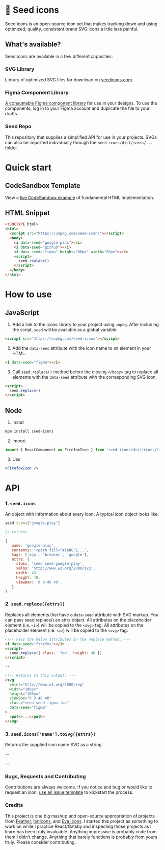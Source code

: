 # 🌱 Seed icons

Seed icons is an open-source icon set that makes tracking down and using optimized, quality, consistent brand SVG icons a little less painful.

## What's available?

Seed icons are available in a few different capacities:

### SVG Library

Library of optimized SVG files for download on [seedicons.com](www.seedicons.com).

### Figma Component Library

[A consumable Figma component library](https://www.figma.com/file/6bCEHsd2UTJFAks5QS12M5/Seed-Icons) for use in your designs. To use the components, log in to your Figma account and duplicate the file to your drafts.

### Seed Repo

This repository that supplies a simplified API for use in your projects. SVGs can also be imported individually through the `seed-icons/dist/icons/...` folder.

# Quick start

## CodeSandbox Template

View a [live CodeSandbox example](https://codesandbox.io/s/seed-icons-template-inptk) of fundamental HTML implementation.

## HTML Snippet

```html
<!DOCTYPE html>
<html>
  <script src="https://unpkg.com/seed-icons"></script>
  <body>
    <i data-seed="google-plus"></i>
    <i data-seed="github"></i>
    <i data-seed="figma" height="60px" width="60px"></i>
    <script>
      seed.replace()
    </script>
  </body>
</html>
```

# How to use

## JavaScript

1. Add a link to the icons library to your project using `unpkg`. After including the script, `seed` will be available as a global variable.

```html
<script src="https://unpkg.com/seed-icons"></script>
```

2. Add the `data-seed` attribute with the icon name to an element in your HTML.

```html
<i data-seed="figma"></i>
```

3. Call `seed.replace()` method before the closing `</body>` tag to replace all elements with the `data-seed` attribute with the corresponding SVG icon.

```html
<script>
  seed.replace()
</script>
```

## Node

1. Install

```bash
npm install seed-icons
```

2. Import

```jsx
import { ReactComponent as FirefoxIcon } from 'seed-icons/dist/icons/firefox.svg'
```

3. Use

```jsx
<FirefoxIcon />
```

# API

### 1. `seed.icons`

An object with information about every icon. A typical icon object looks like:

```js
seed.icons["google-play"]

// returns

{
   name: 'google-play',
   contents: '<path fill="#1ABCFE...',
   tags: ['app', 'browser', 'google'],
   attrs: {
     class: 'seed seed-google-play',
     xmlns: 'http://www.w3.org/2000/svg',
     width: 48,
     height: 48,
     viewBox: '0 0 48 48',
   }
}
```

### 2. `seed.replace({attrs})`

Replaces all elements that have a `data-seed` attribute with SVG markup. You can pass seed.replace() an attrs object. All attributes on the placeholder element (i.e. `<i>`) will be copied to the `<svg>` tag. All attributes on the placeholder element (i.e. `<i>`) will be copied to the `<svg>` tag.

```html
<!-- Pass the below attributes in the replace method. -->
<i data-seed="firefox"></i>
<script>
  seed.replace({ class: 'foo', height: 40 })
</script>

--

<!-- Returns in this output: -->
<svg
  xmlns="http://www.w3.org/2000/svg"
  width="100px"
  height="100px"
  viewBox="0 0 48 48"
  class="seed seed-figma foo"
  data-seed="figma"
>
  <path>...</path>
</svg>
```

### 3. `seed.icons['name'].toSvg({attrs})`

Returns the supplied icon name SVG as a string.

--

--

### Bugs, Requests and Contributing

Contributions are always welcome. If you notice and bug or would like to request an icon, [use an issue template](https://github.com/seedicons/seed/issues/new/choose) to kickstart the process.

### Credits

This project is one big mashup and open-source appropriation of projects from [Feather](https://github.com/feathericons/feather), [Ionicons](https://github.com/ionic-team/ionicons), and [Eva Icons](https://akveo.github.io/eva-icons/#/). I started this project as something to work on while I practice React/Gatsby and inspecting those projects as I learn has been truly invaluable. Anything impressive is probably code from them I didn't change. Anything that barely functions is probably from yours truly. Please consider contributing.
